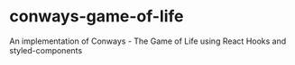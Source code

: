 # conways-game-of-life

An implementation of Conways - The Game of Life using React Hooks and styled-components